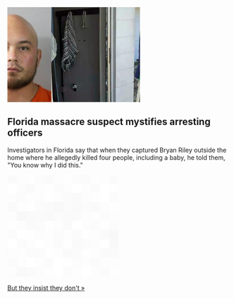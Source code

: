 
![Florida massacre suspect mystifies arresting officers](./20210907235836.png)
## Florida massacre suspect mystifies arresting officers

Investigators in Florida say that when they captured Bryan Riley outside the home where he allegedly killed four people, including a baby, he told them, "You know why I did this."

![pic](../square_bg.png)

[But they insist they don't »](https://www.yahoo.com/news/reasons-florida-familys-massacre-may-050500705.html)
